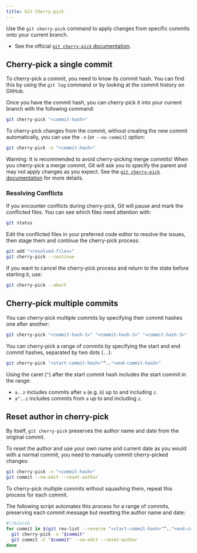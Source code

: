 ```yaml
---
title: Git Cherry-pick
---
```


<!-- > **Summary:**  
> `git cherry-pick` is used to apply changes from specific commits onto your current branch.  
> This is helpful when you want to copy individual commits from one branch to another, without merging the entire branch.  
> Use cherry-pick for bug fixes, hotfixes, or when you need only selected changes from another branch. -->

Use the `git cherry-pick` command to apply changes from specific commits onto your current branch.


- See the official [`git cherry-pick` documentation](https://git-scm.com/docs/git-cherry-pick).


## Cherry-pick a single commit

To cherry-pick a commit, you need to know its commit hash.
You can find this by using the `git log` command or by looking at the commit history on GitHub.

Once you have the commit hash, you can cherry-pick it into your current branch with the following command:

```sh
git cherry-pick "<commit-hash>"
```

To cherry-pick changes from the commit, without creating the new commit automatically, you can use the `-n` (or `--no-commit`) option:

```sh
git cherry-pick -n "<commit-hash>"
```

Warning: It is recommended to avoid cherry-picking merge commits!
When you cherry-pick a merge commit, Git will ask you to specify the parent and may not apply changes as you expect.
See the [`git cherry-pick` documentation](https://git-scm.com/docs/git-cherry-pick) for more details.

### Resolving Conflicts

If you encounter conflicts during cherry-pick, Git will pause and mark the conflicted files.
You can see which files need attention with:

```sh
git status
```

Edit the conflicted files in your preferred code editor to resolve the issues,
then stage them and continue the cherry-pick process:

```sh
git add "<resolved-files>"
git cherry-pick --continue
```

If you want to cancel the cherry-pick process and return to the state before starting it, use:

```sh
git cherry-pick --abort
```


## Cherry-pick multiple commits

You can cherry-pick multiple commits by specifying their commit hashes one after another:

```sh
git cherry-pick "<commit-hash-1>" "<commit-hash-2>" "<commit-hash-3>"
```

You can cherry-pick a range of commits by specifying the start and end commit hashes, separated by two dots (`..`):

```sh
git cherry-pick "<start-commit-hash>"^.."<end-commit-hash>"
```

Using the caret (`^`) after the start commit hash includes the start commit in the range:
- `a..z` includes commits after `a` (e.g. `b`) up to and including `z`.
- `a^..z` includes commits from `a` up to and including `z`.


## Reset author in cherry-pick

By itself, `git cherry-pick` preserves the author name and date from the original commit.

To reset the author and use your own name and current date as you would with a normal commit,
you need to manually commit cherry-picked changes:

```sh
git cherry-pick -n "<commit-hash>"
git commit --no-edit --reset-author
```

To cherry-pick multiple commits without squashing them, repeat this process for each commit.

The following script automates this process for a range of commits, preserving each commit message but resetting the author name and date:

```sh
#!/bin/sh
for commit in $(git rev-list --reverse "<start-commit-hash>"^.."<end-commit-hash>"); do
  git cherry-pick -n "$commit"
  git commit -C "$commit" --no-edit --reset-author
done
```
